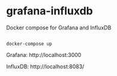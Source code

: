 # grafana-influxdb
Docker compose for Grafana and InfluxDB

<code>
docker-compose up
</code>

Grafana:
http://localhost:3000

InfluxDB:
http://localhost:8083/

